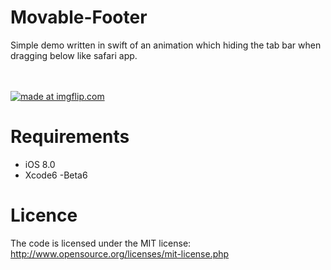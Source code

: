 Movable-Footer
==============

Simple demo written in swift of an animation which hiding the tab bar when dragging below like safari app.


<br><br>
<a href="https://i.imgflip.com/bgc31.gif"><img src="https://i.imgflip.com/bgc31.gif" title="made at imgflip.com"/></a>
<br>


Requirements
==============
- iOS 8.0
- Xcode6 -Beta6

Licence
================
The code is licensed under the MIT license: http://www.opensource.org/licenses/mit-license.php
